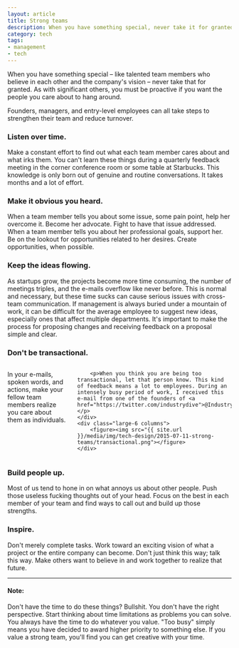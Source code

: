 ```yaml
---
layout: article
title: Strong teams
description: When you have something special, never take it for granted.
category: tech
tags: 
- management
- tech
---
```


<p><span class="drop-cap">W</span>hen you have something special – like talented team members who believe in each other and the company's vision – never take that for granted. As with significant others, you must be proactive if you want the people you care about to hang around.</p>

<p>Founders, managers, and entry-level employees can all take steps to strengthen their team and reduce turnover.</p>

<h3>Listen over time.</h3>
<p>Make a constant effort to find out what each team member cares about and what irks them. You can't learn these things during a quarterly feedback meeting in the corner conference room or some table at Starbucks. This knowledge is only born out of genuine and routine conversations. It takes months and a lot of effort.</p>

<h3>Make it obvious you heard.</h3>
<p>When a team member tells you about some issue, some pain point, help her overcome it. Become her advocate. Fight to have that issue addressed. When a team member tells you about her professional goals, support her. Be on the lookout for opportunities related to her desires. Create opportunities, when possible.</p>

<h3>Keep the ideas flowing.</h3>
<p>As startups grow, the projects become more time consuming, the number of meetings triples, and the e-mails overflow like never before. This is normal and necessary, but these time sucks can cause serious issues with cross-team communication. If management is always buried under a mountain of work, it can be difficult for the average employee to suggest new ideas, especially ones that affect multiple departments. It's important to make the process for proposing changes and receiving feedback on a proposal simple and clear.</p>

<h3>Don't be transactional.</h3>
<div class="row">
	<div class="large-6 columns">
		<p>In your e-mails, spoken words, and actions, make your fellow team members realize you care about them as individuals.</p>

		<p>When you think you are being too transactional, let that person know. This kind of feedback means a lot to employees. During an intensely busy period of work, I received this e-mail from one of the founders of <a href="https://twitter.com/industrydive">@IndustryDive</a>.</p>
	</div>
	<div class="large-6 columns">
		<figure><img src="{{ site.url }}/media/img/tech-design/2015-07-11-strong-teams/transactional.png"></figure>
	</div>
</div>

<h3>Build people up.</h3>
<p>Most of us tend to hone in on what annoys us about other people. Push those useless fucking thoughts out of your head. Focus on the best in each member of your team and find ways to call out and build up those strengths.</p>

<h3>Inspire.</h3>
<p>Don't merely complete tasks. Work toward an exciting vision of what a project or the entire company can become. Don't just think this way; talk this way. Make others want to believe in and work together to realize that future.</p>

---
<h4>Note:</h4>
<p>Don't have the time to do these things? Bullshit. You don't have the right perspective. Start thinking about time limitations as problems you can solve. You always have the time to do whatever you value. "Too busy" simply means you have decided to award higher priority to something else. If you value a strong team, you'll find you can get creative with your time.</p>